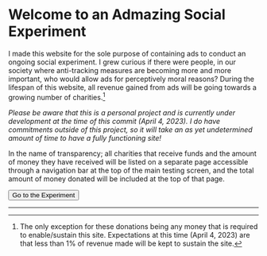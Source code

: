 <head>
  <!-- Google tag (gtag.js) -->
  <script async src="https://www.googletagmanager.com/gtag/js?id=G-LJNW4J2J50"></script>
  <script>
    window.dataLayer = window.dataLayer || [];
    function gtag(){dataLayer.push(arguments);}
    gtag('js', new Date());
    gtag('config', 'G-LJNW4J2J50');
  </script>
  
  <!-- Google AdSense Snippet -->
  <script async src="https://pagead2.googlesyndication.com/pagead/js/adsbygoogle.js?client=ca-pub-2691315622142487"
      crossorigin="anonymous"></script>
</head>

# Welcome to an Admazing Social Experiment
I made this website for the sole purpose of containing ads to conduct an ongoing social experiment. I grew curious if there were people, in our society where anti-tracking measures are becoming more and more important, who would allow ads for perceptively moral reasons? During the lifespan of this website, all revenue gained from ads will be going towards a growing number of charities.[^donationException]

*Please be aware that this is a personal project and is currently under development at the time of this commit (April 4, 2023). I do have commitments outside of this project, so it will take an as yet undetermined amount of time to have a fully functioning site!*

In the name of transparency; all charities that receive funds and the amount of money they have received will be listed on a separate page accessible through a navigation bar at the top of the main testing screen, and the total amount of money donated will be included at the top of that page.

  <input type="submit" onClick="myFunction()" value="Go to the Experiment" class="button" />
  <script>
    function myFunction() {
      window.location.href = "MainTestPage.html";
    }
  </script>

---

[^donationException]: The only exception for these donations being any money that is required to enable/sustain this site. Expectations at this time (April 4, 2023) are that less than 1% of revenue made will be kept to sustain the site.